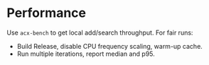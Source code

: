# Performance

Use `acx-bench` to get local add/search throughput. For fair runs:
- Build Release, disable CPU frequency scaling, warm-up cache.
- Run multiple iterations, report median and p95.
